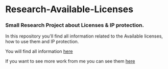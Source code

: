 # Research-Available-Licenses

### Small Research Project about Licenses & IP protection.


In this repository you'll find all information related to the Available licenses, how to use them and IP protection.

You will find all information [here](https://marcarizaalborni.github.io/Research-Available-License/)

If you want to see more work from me  you can see them [here](https://github.com/MarcArizaAlborni)


